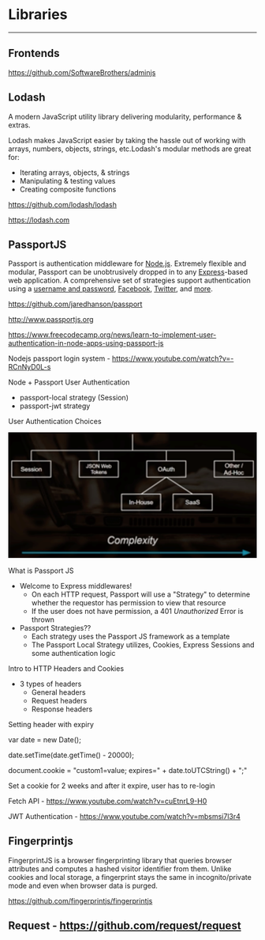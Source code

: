 # Libraries

---

## Frontends

<https://github.com/SoftwareBrothers/adminjs>

## Lodash

A modern JavaScript utility library delivering modularity, performance & extras.

Lodash makes JavaScript easier by taking the hassle out of working with arrays, numbers, objects, strings, etc.Lodash's modular methods are great for:

- Iterating arrays, objects, & strings
- Manipulating & testing values
- Creating composite functions

<https://github.com/lodash/lodash>

<https://lodash.com>

## PassportJS

Passport is authentication middleware for [Node.js](https://nodejs.org/). Extremely flexible and modular, Passport can be unobtrusively dropped in to any [Express](https://expressjs.com/)-based web application. A comprehensive set of strategies support authentication using a [username and password](http://www.passportjs.org/docs/username-password/), [Facebook](http://www.passportjs.org/docs/facebook/), [Twitter](http://www.passportjs.org/docs/twitter/), and [more](http://www.passportjs.org/packages/).

<https://github.com/jaredhanson/passport>

<http://www.passportjs.org>

<https://www.freecodecamp.org/news/learn-to-implement-user-authentication-in-node-apps-using-passport-js>

Nodejs passport login system - <https://www.youtube.com/watch?v=-RCnNyD0L-s>

Node + Passport User Authentication

- passport-local strategy (Session)
- passport-jwt strategy

User Authentication Choices

![image](media/Nodejs_Libraries-image1.png)

What is Passport JS

- Welcome to Express middlewares!
  - On each HTTP request, Passport will use a "Strategy" to determine whether the requestor has permission to view that resource
  - If the user does not have permission, a 401 *Unauthorized* Error is thrown
- Passport Strategies??
  - Each strategy uses the Passport JS framework as a template
  - The Passport Local Strategy utilizes, Cookies, Express Sessions and some authentication logic

Intro to HTTP Headers and Cookies

- 3 types of headers
  - General headers
  - Request headers
  - Response headers

Setting header with expiry

var date = new Date();

date.setTime(date.getTime() - 20000);

document.cookie = "custom1=value; expires=" + date.toUTCString() + ";"

Set a cookie for 2 weeks and after it expire, user has to re-login

Fetch API - <https://www.youtube.com/watch?v=cuEtnrL9-H0>

JWT Authentication - <https://www.youtube.com/watch?v=mbsmsi7l3r4>

## Fingerprintjs

FingerprintJS is a browser fingerprinting library that queries browser attributes and computes a hashed visitor identifier from them. Unlike cookies and local storage, a fingerprint stays the same in incognito/private mode and even when browser data is purged.

<https://github.com/fingerprintjs/fingerprintjs>

## Request - <https://github.com/request/request>
